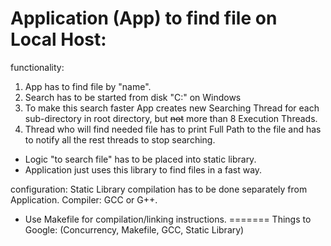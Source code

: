 # Application (App) to find file on Local Host:

functionality:
1. App has to find file by "name".
2. Search has to be started from disk "C:\" on Windows
3. To make this search faster App creates new Searching Thread for each sub-directory in root directory, but ~~not~~ more than 8 Execution Threads.
4. Thread who will find needed file has to print Full Path to the file and
has to notify all the rest threads to stop searching.
- Logic "to search file" has to be placed into static library.
- Application just uses this library to find files in a fast way.

configuration:
Static Library compilation has to be done separately from Application.
Compiler: GCC or G++.
- Use Makefile for compilation/linking instructions.
=======
Things to Google: (Concurrency, Makefile, GCC, Static Library)
